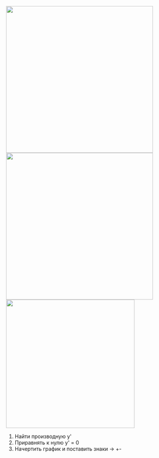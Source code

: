 <img src="https://user-images.githubusercontent.com/97444278/149924078-b68927b8-145c-4d6d-bc8b-575b64cae6dc.png" width="400">
<img src="https://user-images.githubusercontent.com/97444278/149924135-205a293c-590e-444b-b248-362acefd2ccf.png" width="400">

<img src="https://user-images.githubusercontent.com/97444278/149924013-a9157f08-0239-4722-8ec0-3ce8bad4d63d.png" width="350">

1) Найти производную y'
2) Приравнять к нулю y' = 0
3) Начертить график и поставить знаки -> +-
